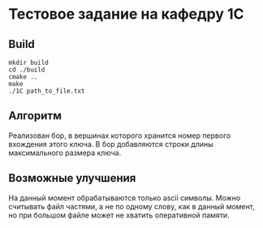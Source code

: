 # Тестовое задание на кафедру 1C

## Build
```
mkdir build
cd ./build
cmake ..
make
./1C path_to_file.txt
```

## Алгоритм
Реализован бор, в вершинах которого хранится номер первого вхождения этого ключа. В бор добавляются строки длины максимального размера ключа.

## Возможные улучшения
На данный момент обрабатываются только ascii символы. Можно считывать файл частями, а не по одному слову, как в данный момент, но при большом файле может не хватить оперативной памяти.